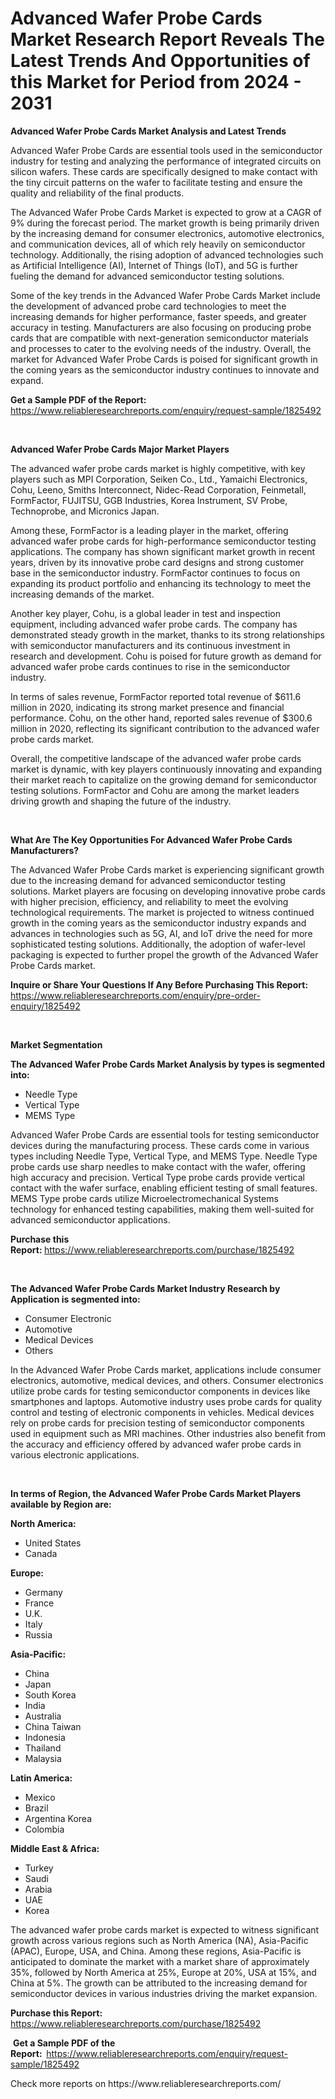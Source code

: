<p><h1>Advanced Wafer Probe Cards Market Research Report Reveals The Latest Trends And Opportunities of this Market for Period from 2024 - 2031</h1></p><p><strong>Advanced Wafer Probe Cards Market Analysis and Latest Trends</strong></p>
<p><p>Advanced Wafer Probe Cards are essential tools used in the semiconductor industry for testing and analyzing the performance of integrated circuits on silicon wafers. These cards are specifically designed to make contact with the tiny circuit patterns on the wafer to facilitate testing and ensure the quality and reliability of the final products.</p><p>The Advanced Wafer Probe Cards Market is expected to grow at a CAGR of 9% during the forecast period. The market growth is being primarily driven by the increasing demand for consumer electronics, automotive electronics, and communication devices, all of which rely heavily on semiconductor technology. Additionally, the rising adoption of advanced technologies such as Artificial Intelligence (AI), Internet of Things (IoT), and 5G is further fueling the demand for advanced semiconductor testing solutions.</p><p>Some of the key trends in the Advanced Wafer Probe Cards Market include the development of advanced probe card technologies to meet the increasing demands for higher performance, faster speeds, and greater accuracy in testing. Manufacturers are also focusing on producing probe cards that are compatible with next-generation semiconductor materials and processes to cater to the evolving needs of the industry. Overall, the market for Advanced Wafer Probe Cards is poised for significant growth in the coming years as the semiconductor industry continues to innovate and expand.</p></p>
<p><strong>Get a Sample PDF of the Report:&nbsp;</strong> <a href="https://www.reliableresearchreports.com/enquiry/request-sample/1825492">https://www.reliableresearchreports.com/enquiry/request-sample/1825492</a></p>
<p>&nbsp;</p>
<p><strong>Advanced Wafer Probe Cards Major Market Players</strong></p>
<p><p>The advanced wafer probe cards market is highly competitive, with key players such as MPI Corporation, Seiken Co., Ltd., Yamaichi Electronics, Cohu, Leeno, Smiths Interconnect, Nidec-Read Corporation, Feinmetall, FormFactor, FUJITSU, GGB Industries, Korea Instrument, SV Probe, Technoprobe, and Micronics Japan.</p><p>Among these, FormFactor is a leading player in the market, offering advanced wafer probe cards for high-performance semiconductor testing applications. The company has shown significant market growth in recent years, driven by its innovative probe card designs and strong customer base in the semiconductor industry. FormFactor continues to focus on expanding its product portfolio and enhancing its technology to meet the increasing demands of the market.</p><p>Another key player, Cohu, is a global leader in test and inspection equipment, including advanced wafer probe cards. The company has demonstrated steady growth in the market, thanks to its strong relationships with semiconductor manufacturers and its continuous investment in research and development. Cohu is poised for future growth as demand for advanced wafer probe cards continues to rise in the semiconductor industry.</p><p>In terms of sales revenue, FormFactor reported total revenue of $611.6 million in 2020, indicating its strong market presence and financial performance. Cohu, on the other hand, reported sales revenue of $300.6 million in 2020, reflecting its significant contribution to the advanced wafer probe cards market.</p><p>Overall, the competitive landscape of the advanced wafer probe cards market is dynamic, with key players continuously innovating and expanding their market reach to capitalize on the growing demand for semiconductor testing solutions. FormFactor and Cohu are among the market leaders driving growth and shaping the future of the industry.</p></p>
<p>&nbsp;</p>
<p><strong>What Are The Key Opportunities For Advanced Wafer Probe Cards Manufacturers?</strong></p>
<p><p>The Advanced Wafer Probe Cards market is experiencing significant growth due to the increasing demand for advanced semiconductor testing solutions. Market players are focusing on developing innovative probe cards with higher precision, efficiency, and reliability to meet the evolving technological requirements. The market is projected to witness continued growth in the coming years as the semiconductor industry expands and advances in technologies such as 5G, AI, and IoT drive the need for more sophisticated testing solutions. Additionally, the adoption of wafer-level packaging is expected to further propel the growth of the Advanced Wafer Probe Cards market.</p></p>
<p><strong>Inquire or Share Your Questions If Any Before Purchasing This Report:</strong> <a href="https://www.reliableresearchreports.com/enquiry/pre-order-enquiry/1825492">https://www.reliableresearchreports.com/enquiry/pre-order-enquiry/1825492</a></p>
<p>&nbsp;</p>
<p><strong>Market Segmentation</strong></p>
<p><strong>The Advanced Wafer Probe Cards Market Analysis by types is segmented into:</strong></p>
<p><ul><li>Needle Type</li><li>Vertical Type</li><li>MEMS Type</li></ul></p>
<p><p>Advanced Wafer Probe Cards are essential tools for testing semiconductor devices during the manufacturing process. These cards come in various types including Needle Type, Vertical Type, and MEMS Type. Needle Type probe cards use sharp needles to make contact with the wafer, offering high accuracy and precision. Vertical Type probe cards provide vertical contact with the wafer surface, enabling efficient testing of small features. MEMS Type probe cards utilize Microelectromechanical Systems technology for enhanced testing capabilities, making them well-suited for advanced semiconductor applications.</p></p>
<p><strong>Purchase this Report:&nbsp;</strong><a href="https://www.reliableresearchreports.com/purchase/1825492">https://www.reliableresearchreports.com/purchase/1825492</a></p>
<p>&nbsp;</p>
<p><strong>The Advanced Wafer Probe Cards Market Industry Research by Application is segmented into:</strong></p>
<p><ul><li>Consumer Electronic</li><li>Automotive</li><li>Medical Devices</li><li>Others</li></ul></p>
<p><p>In the Advanced Wafer Probe Cards market, applications include consumer electronics, automotive, medical devices, and others. Consumer electronics utilize probe cards for testing semiconductor components in devices like smartphones and laptops. Automotive industry uses probe cards for quality control and testing of electronic components in vehicles. Medical devices rely on probe cards for precision testing of semiconductor components used in equipment such as MRI machines. Other industries also benefit from the accuracy and efficiency offered by advanced wafer probe cards in various electronic applications.</p></p>
<p>&nbsp;</p>
<p><strong>In terms of Region, the Advanced Wafer Probe Cards Market Players available by Region are:</strong></p>
<p>
    <p> <strong> North America: </strong>
        <ul>
            <li>United States</li>
            <li>Canada</li>
        </ul>
        </p> 
    <p> <strong> Europe: </strong>
        <ul>
            <li>Germany</li>
            <li>France</li>
            <li>U.K.</li>
            <li>Italy</li>
            <li>Russia</li>
        </ul>
        </p> 
    <p> <strong> Asia-Pacific: </strong>
        <ul>
            <li>China</li>
            <li>Japan</li>
            <li>South Korea</li>
            <li>India</li>
            <li>Australia</li>
            <li>China Taiwan</li>
            <li>Indonesia</li>
            <li>Thailand</li>
            <li>Malaysia</li>
        </ul>
        </p> 
    <p> <strong> Latin America: </strong>
        <ul>
            <li>Mexico</li>
            <li>Brazil</li>
            <li>Argentina Korea</li>
            <li>Colombia</li>
        </ul>
        </p> 
    <p> <strong> Middle East & Africa: </strong>
        <ul>
            <li>Turkey</li>
            <li>Saudi</li>
            <li>Arabia</li>
            <li>UAE</li>
            <li>Korea</li>
        </ul>
    </p>
    </p>
<p><p>The advanced wafer probe cards market is expected to witness significant growth across various regions such as North America (NA), Asia-Pacific (APAC), Europe, USA, and China. Among these regions, Asia-Pacific is anticipated to dominate the market with a market share of approximately 35%, followed by North America at 25%, Europe at 20%, USA at 15%, and China at 5%. The growth can be attributed to the increasing demand for semiconductor devices in various industries driving the market expansion.</p></p>
<p><strong>Purchase this Report: </strong><a href="https://www.reliableresearchreports.com/purchase/1825492">https://www.reliableresearchreports.com/purchase/1825492</a></p>
<p>&nbsp;<strong>Get a Sample PDF of the Report:&nbsp;&nbsp;</strong><a href="https://www.reliableresearchreports.com/enquiry/request-sample/1825492">https://www.reliableresearchreports.com/enquiry/request-sample/1825492</a></p>
<p><strong></strong></p>
<p>Check more reports on https://www.reliableresearchreports.com/</p>